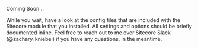 Coming Soon...



While you wait, have a look at the config files that are included with the Sitecore module that you installed. All settings and options should be briefly documented inline. Feel free to reach out to me over Sitecore Slack \(@zachary\_kniebel\) if you have any questions, in the meantime.

